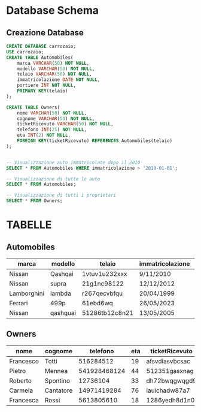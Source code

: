 


# Database Schema

## Creazione Database
```sql
CREATE DATABASE carrozaio;
USE carrozaio;
CREATE TABLE Automobiles(
    marca VARCHAR(50) NOT NULL,
    modello VARCHAR(50) NOT NULL,
    telaio VARCHAR(50) NOT NULL,
    immatricolazione DATE NOT NULL,
    portiere INT NOT NULL,
    PRIMARY KEY(telaio)
);

CREATE TABLE Owners(
    nome VARCHAR(50) NOT NULL,
    cognome VARCHAR(50) NOT NULL,
    ticketRicevuto VARCHAR(50) NOT NULL,
    telefono INT(25) NOT NULL,
    eta INT(2) NOT NULL,
    FOREIGN KEY(ticketRicevuto) REFERENCES Automobiles(telaio)
);


-- Visualizzazione auto immatricolate dopo il 2010
SELECT * FROM Automobiles WHERE immatricolazione > '2010-01-01';

-- Visualizzazione di tutte le auto
SELECT * FROM Automobiles;

-- Visualizzazione di tutti i proprietari
SELECT * FROM Owners;
```
# TABELLE
## Automobiles


|marca| modello | telaio | immatricolazione |portiere |
|--|--|--|--|--|
|Nissan  | Qashqai|1vtuv1u232xxx|9/11/2010|5|
|Nissan|supra|21g1nc98122|12/12/2012|3|
|Lamborghini|lambda|r267qecvbfqu|20/04/1999|4|
|Ferrari|499p|61ebd6wq|26/05/2023|2|
|Nissan|qashquai|51286tb12c8n21|13/05/2005|5|

## Owners

|nome| cognome | telefono | eta | ticketRicevuto |
|--|--|--|--|--|
|Francesco | Totti|516284512|19|afsvdiasvbcsac|
|Pietro|Mennea|541928468124|44|512351gasxnag|
|Roberto|Spontino|12736104|33|dh72bwqgwqgd9|
|Carmela|Cantatore|14971419284|76|iauichadw87a7|
|Francesca|Rossi|5613805610|18|1286yedh8d1n0|
